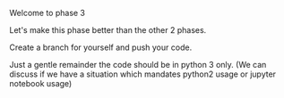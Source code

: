 Welcome to phase 3

Let's make this phase better than the other 2 phases.

Create a branch for yourself and push your code.

Just a gentle remainder the code should be in python 3 only. (We can discuss if we have a situation which mandates python2 usage or jupyter notebook usage)
